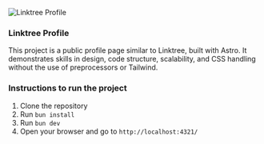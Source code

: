 ![Linktree Profile](https://i.imgur.com/1QgrNNw.png)

### Linktree Profile

This project is a public profile page similar to Linktree, built with Astro. It demonstrates skills in design, code structure, scalability, and CSS handling without the use of preprocessors or Tailwind.


### Instructions to run the project

1. Clone the repository
2. Run `bun install`
3. Run `bun dev`
4. Open your browser and go to `http://localhost:4321/`